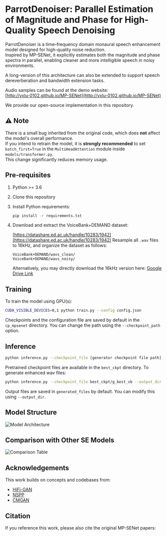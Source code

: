 # ParrotDenoiser: Parallel Estimation of Magnitude and Phase for High-Quality Speech Denoising

ParrotDenoiser is a time–frequency domain monaural speech enhancement model designed for high-quality noise reduction.  
Inspired by MP-SENet, it explicitly estimates both the magnitude and phase spectra in parallel, enabling cleaner and more intelligible speech in noisy environments.

A long-version of this architecture can also be extended to support speech dereverberation and bandwidth extension tasks.

Audio samples can be found at the demo website:  
[http://yxlu-0102.github.io/MP-SENet](http://yxlu-0102.github.io/MP-SENet)

We provide our open-source implementation in this repository.

## ⚠️ Note

There is a small bug inherited from the original code, which does **not** affect the model's overall performance.  
If you intend to retrain the model, it is **strongly recommended** to set `batch_first=True` in the `MultiHeadAttention` module inside `models/transformer.py`.  
This change significantly reduces memory usage.

## Pre-requisites

1. Python >= 3.6
2. Clone this repository
3. Install Python requirements:
   ```bash
   pip install -r requirements.txt
   ```

4. Download and extract the VoiceBank+DEMAND dataset:

   [https://datashare.ed.ac.uk/handle/10283/1942](https://datashare.ed.ac.uk/handle/10283/1942)
   Resample all `.wav` files to 16kHz, and organize the dataset as follows:

   ```
   VoiceBank+DEMAND/wavs_clean/
   VoiceBank+DEMAND/wavs_noisy/
   ```

   Alternatively, you may directly download the 16kHz version here:
   [Google Drive Link](https://drive.google.com/drive/folders/19I_thf6F396y5gZxLTxYIojZXC0Ywm8l)

## Training

To train the model using GPU(s):

```bash
CUDA_VISIBLE_DEVICES=0,1 python train.py --config config.json
```

Checkpoints and the configuration file are saved by default in the `cp_mpsenet` directory.
You can change the path using the `--checkpoint_path` option.

## Inference

```bash
python inference.py --checkpoint_file [generator checkpoint file path]
```

Pretrained checkpoint files are available in the `best_ckpt` directory.
To generate enhanced wav files:

```bash
python inference.py --checkpoint_file best_ckpt/g_best_vb --output_dir generated_files/ParrotDenoiser_VB
```

Output files are saved in `generated_files` by default. You can modify this using `--output_dir`.

## Model Structure

![Model Architecture](Figures/model.png)

## Comparison with Other SE Models

![Comparison Table](Figures/table.png)

## Acknowledgements

This work builds on concepts and codebases from:

- [HiFi-GAN](https://github.com/jik876/hifi-gan)
- [NSPP](https://github.com/YangAi520/NSPP)
- [CMGAN](https://github.com/ruizhecao96/CMGAN)

## Citation

If you reference this work, please also cite the original MP-SENet papers:

```bibtex

```